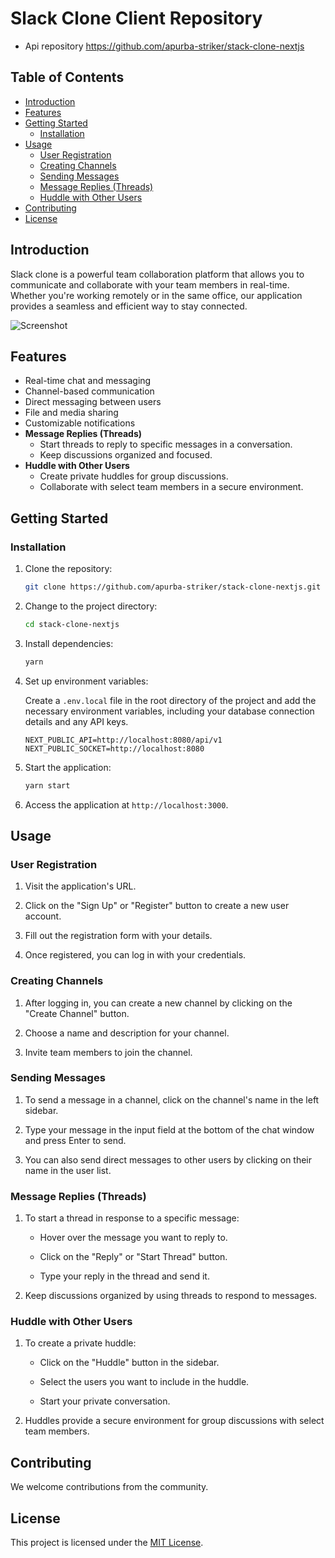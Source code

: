 # Slack Clone Client Repository

- Api repository https://github.com/apurba-striker/stack-clone-nextjs

## Table of Contents

- [Introduction](#introduction)
- [Features](#features)
- [Getting Started](#getting-started)
  - [Installation](#installation)
- [Usage](#usage)
  - [User Registration](#user-registration)
  - [Creating Channels](#creating-channels)
  - [Sending Messages](#sending-messages)
  - [Message Replies (Threads)](#message-replies-threads)
  - [Huddle with Other Users](#huddle-with-other-users)
- [Contributing](#contributing)
- [License](#license)

## Introduction

Slack clone is a powerful team collaboration platform that allows you to communicate and collaborate with your team members in real-time. Whether you're working remotely or in the same office, our application provides a seamless and efficient way to stay connected.

![Screenshot](https://res.cloudinary.com/adeolaadeoti/image/upload/v1695161023/screenshot_jsd2mf.png)

## Features

- Real-time chat and messaging
- Channel-based communication
- Direct messaging between users
- File and media sharing
- Customizable notifications
- **Message Replies (Threads)**
  - Start threads to reply to specific messages in a conversation.
  - Keep discussions organized and focused.
- **Huddle with Other Users**
  - Create private huddles for group discussions.
  - Collaborate with select team members in a secure environment.

## Getting Started

### Installation

1. Clone the repository:

   ```bash
   git clone https://github.com/apurba-striker/stack-clone-nextjs.git
   ```

2. Change to the project directory:

   ```bash
   cd stack-clone-nextjs
   ```

3. Install dependencies:

   ```bash
   yarn
   ```

4. Set up environment variables:

   Create a `.env.local` file in the root directory of the project and add the necessary environment variables, including your database connection details and any API keys.

   ```plaintext
   NEXT_PUBLIC_API=http://localhost:8080/api/v1
   NEXT_PUBLIC_SOCKET=http://localhost:8080
   ```

5. Start the application:

   ```bash
   yarn start
   ```

6. Access the application at `http://localhost:3000`.

## Usage

### User Registration

1. Visit the application's URL.

2. Click on the "Sign Up" or "Register" button to create a new user account.

3. Fill out the registration form with your details.

4. Once registered, you can log in with your credentials.

### Creating Channels

1. After logging in, you can create a new channel by clicking on the "Create Channel" button.

2. Choose a name and description for your channel.

3. Invite team members to join the channel.

### Sending Messages

1. To send a message in a channel, click on the channel's name in the left sidebar.

2. Type your message in the input field at the bottom of the chat window and press Enter to send.

3. You can also send direct messages to other users by clicking on their name in the user list.

### Message Replies (Threads)

1. To start a thread in response to a specific message:

   - Hover over the message you want to reply to.

   - Click on the "Reply" or "Start Thread" button.

   - Type your reply in the thread and send it.

2. Keep discussions organized by using threads to respond to messages.

### Huddle with Other Users

1. To create a private huddle:

   - Click on the "Huddle" button in the sidebar.

   - Select the users you want to include in the huddle.

   - Start your private conversation.

2. Huddles provide a secure environment for group discussions with select team members.

## Contributing

We welcome contributions from the community.

## License

This project is licensed under the [MIT License](LICENSE).
